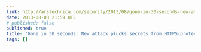 ```yaml
---
link: http://arstechnica.com/security/2013/08/gone-in-30-seconds-new-attack-plucks-secrets-from-https-protected-pages/
date: 2013-08-03 21:59 UTC
# published: false
published: true
title: 'Gone in 30 seconds: New attack plucks secrets from HTTPS-protected pages'
tags: []
---
```



